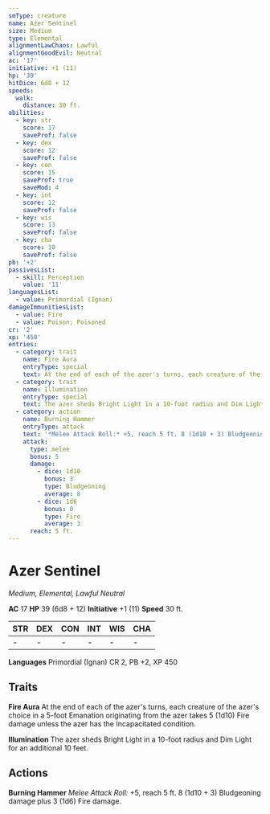 ```yaml
---
smType: creature
name: Azer Sentinel
size: Medium
type: Elemental
alignmentLawChaos: Lawful
alignmentGoodEvil: Neutral
ac: '17'
initiative: +1 (11)
hp: '39'
hitDice: 6d8 + 12
speeds:
  walk:
    distance: 30 ft.
abilities:
  - key: str
    score: 17
    saveProf: false
  - key: dex
    score: 12
    saveProf: false
  - key: con
    score: 15
    saveProf: true
    saveMod: 4
  - key: int
    score: 12
    saveProf: false
  - key: wis
    score: 13
    saveProf: false
  - key: cha
    score: 10
    saveProf: false
pb: '+2'
passivesList:
  - skill: Perception
    value: '11'
languagesList:
  - value: Primordial (Ignan)
damageImmunitiesList:
  - value: Fire
  - value: Poison; Poisoned
cr: '2'
xp: '450'
entries:
  - category: trait
    name: Fire Aura
    entryType: special
    text: At the end of each of the azer's turns, each creature of the azer's choice in a 5-foot Emanation originating from the azer takes 5 (1d10) Fire damage unless the azer has the Incapacitated condition.
  - category: trait
    name: Illumination
    entryType: special
    text: The azer sheds Bright Light in a 10-foot radius and Dim Light for an additional 10 feet.
  - category: action
    name: Burning Hammer
    entryType: attack
    text: '*Melee Attack Roll:* +5, reach 5 ft. 8 (1d10 + 3) Bludgeoning damage plus 3 (1d6) Fire damage.'
    attack:
      type: melee
      bonus: 5
      damage:
        - dice: 1d10
          bonus: 3
          type: Bludgeoning
          average: 8
        - dice: 1d6
          bonus: 0
          type: Fire
          average: 3
      reach: 5 ft.
---
```


# Azer Sentinel
*Medium, Elemental, Lawful Neutral*

**AC** 17
**HP** 39 (6d8 + 12)
**Initiative** +1 (11)
**Speed** 30 ft.

| STR | DEX | CON | INT | WIS | CHA |
| --- | --- | --- | --- | --- | --- |
| - | - | - | - | - | - |

**Languages** Primordial (Ignan)
CR 2, PB +2, XP 450

## Traits

**Fire Aura**
At the end of each of the azer's turns, each creature of the azer's choice in a 5-foot Emanation originating from the azer takes 5 (1d10) Fire damage unless the azer has the Incapacitated condition.

**Illumination**
The azer sheds Bright Light in a 10-foot radius and Dim Light for an additional 10 feet.

## Actions

**Burning Hammer**
*Melee Attack Roll:* +5, reach 5 ft. 8 (1d10 + 3) Bludgeoning damage plus 3 (1d6) Fire damage.
